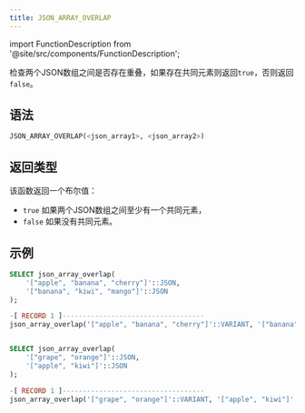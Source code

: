 ```yaml
---
title: JSON_ARRAY_OVERLAP
---
```

import FunctionDescription from '@site/src/components/FunctionDescription';

<FunctionDescription description="引入或更新: v1.2.644"/>

检查两个JSON数组之间是否存在重叠，如果存在共同元素则返回`true`，否则返回`false`。

## 语法

```sql
JSON_ARRAY_OVERLAP(<json_array1>, <json_array2>)
```

## 返回类型

该函数返回一个布尔值：

- `true` 如果两个JSON数组之间至少有一个共同元素，
- `false` 如果没有共同元素。

## 示例

```sql
SELECT json_array_overlap(
    '["apple", "banana", "cherry"]'::JSON,  
    '["banana", "kiwi", "mango"]'::JSON
);

-[ RECORD 1 ]-----------------------------------
json_array_overlap('["apple", "banana", "cherry"]'::VARIANT, '["banana", "kiwi", "mango"]'::VARIANT): true


SELECT json_array_overlap(
    '["grape", "orange"]'::JSON,  
    '["apple", "kiwi"]'::JSON     
);

-[ RECORD 1 ]-----------------------------------
json_array_overlap('["grape", "orange"]'::VARIANT, '["apple", "kiwi"]'::VARIANT): false
```